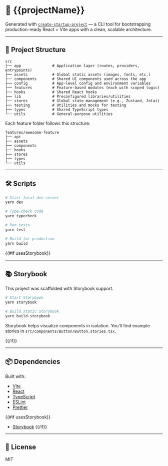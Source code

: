 # 🚀 {{projectName}}

Generated with [`create-startup-project`](https://github.com/kgarrity22/create-startup-project) — a CLI tool for bootstrapping production-ready React + Vite apps with a clean, scalable architecture.

---

## 📁 Project Structure

```
src
├── app              # Application layer (routes, providers, entrypoints)
├── assets           # Global static assets (images, fonts, etc.)
├── components       # Shared UI components used across the app
├── config           # App-level config and environment variables
├── features         # Feature-based modules (each with scoped logic)
├── hooks            # Shared React hooks
├── lib              # Preconfigured libraries/utilities
├── stores           # Global state management (e.g., Zustand, Jotai)
├── testing          # Utilities and mocks for testing
├── types            # Shared TypeScript types
└── utils            # General-purpose utilities
```

Each feature folder follows this structure:
```
features/awesome-feature
├── api
├── assets
├── components
├── hooks
├── stores
├── types
└── utils
```

---

## 🛠️ Scripts

```bash
# Start local dev server
yarn dev

# Type-check code
yarn typecheck

# Run tests
yarn test

# Build for production
yarn build
```

{{#if usesStorybook}}

---

## 📚 Storybook

This project was scaffolded with Storybook support.

```bash
# Start Storybook
yarn storybook

# Build static Storybook
yarn build-storybook
```

Storybook helps visualize components in isolation. You’ll find example stories in `src/components/Button/Button.stories.tsx`.

{{/if}}

---

## 📦 Dependencies

Built with:

- [Vite](https://vitejs.dev)
- [React](https://react.dev)
- [TypeScript](https://www.typescriptlang.org/)
- [ESLint](https://eslint.org/)
- [Prettier](https://prettier.io/)

{{#if usesStorybook}}
- [Storybook](https://storybook.js.org/)
{{/if}}

---

## 📄 License

MIT
